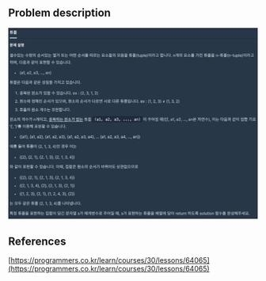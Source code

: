 ## Problem description
![Problem description](./Problem-64065.png)

## References
[https://programmers.co.kr/learn/courses/30/lessons/64065](https://programmers.co.kr/learn/courses/30/lessons/64065)
